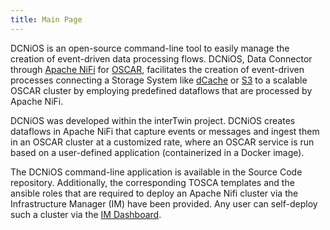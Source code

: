 ```yaml
---
title: Main Page
---
```



DCNiOS is an open-source command-line tool to easily manage the creation of event-driven data processing flows.
DCNiOS, Data Connector through [Apache NiFi](https://nifi.apache.org/) for [OSCAR](https://oscar.grycap.net/), facilitates the creation of event-driven processes connecting a Storage System like [dCache](https://www.dcache.org/) or [S3](https://aws.amazon.com/s3) to a scalable OSCAR cluster by employing predefined dataflows that are processed by Apache NiFi.

DCNiOS was developed within the interTwin project. DCNiOS creates dataflows in Apache NiFi that capture events or messages and ingest them in an OSCAR cluster at a customized rate, where an OSCAR service is run based on a user-defined application (containerized in a Docker image). 

The DCNiOS command-line application is available in the Source Code repository. Additionally, the corresponding TOSCA templates and the ansible roles that are required to deploy an Apache Nifi cluster via the Infrastructure Manager (IM) have been provided. Any user can self-deploy such a cluster via the [IM Dashboard](https://im.egi.eu).
























